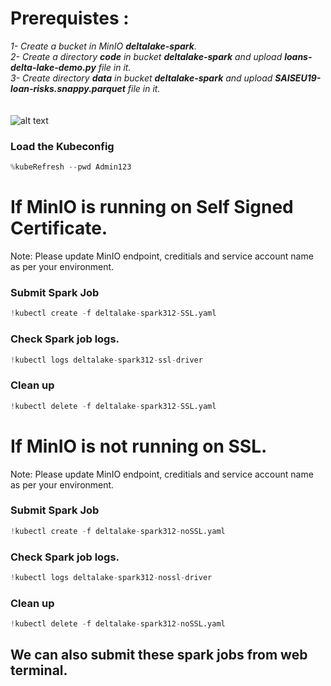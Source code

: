 <div class="cell markdown" data-tags="[]">

# Prerequistes :

</div>

<div class="cell markdown" data-tags="[]">

*1- Create a bucket in MinIO <b>deltalake-spark</b>.*<br> *2- Create
a directory <b>code</b> in bucket <b>deltalake-spark</b> and upload
<b>loans-delta-lake-demo.py</b> file in it.*<br> *3- Create directory
<b>data</b> in bucket <b>deltalake-spark</b> and upload
<b>SAISEU19-loan-risks.snappy.parquet</b> file in it.*<br><br><br> ![alt
text](images/MinIO.PNG)

</div>

<div class="cell markdown" data-tags="[]">

### Load the Kubeconfig

</div>

<div class="cell code">

``` python
%kubeRefresh --pwd Admin123
```

</div>

<div class="cell markdown" data-tags="[]">

# If MinIO is running on Self Signed Certificate.

Note: Please update MinIO endpoint, creditials and service account name
as per your environment.

</div>

<div class="cell markdown" data-tags="[]">

### Submit Spark Job

</div>

<div class="cell code">

``` python
!kubectl create -f deltalake-spark312-SSL.yaml
```

</div>

<div class="cell markdown" data-tags="[]">

### Check Spark job logs.

</div>

<div class="cell code">

``` python
!kubectl logs deltalake-spark312-ssl-driver  
```

</div>

<div class="cell markdown" data-tags="[]">

### Clean up

</div>

<div class="cell code">

``` python
!kubectl delete -f deltalake-spark312-SSL.yaml
```

</div>

<div class="cell markdown" data-tags="[]">

# If MinIO is not running on SSL.

Note: Please update MinIO endpoint, creditials and service account name
as per your environment.

</div>

<div class="cell markdown" data-tags="[]">

### Submit Spark Job

</div>

<div class="cell code">

``` python
!kubectl create -f deltalake-spark312-noSSL.yaml
```

</div>

<div class="cell markdown" data-tags="[]">

### Check Spark job logs.

</div>

<div class="cell code">

``` python
!kubectl logs deltalake-spark312-nossl-driver
```

</div>

<div class="cell markdown" data-tags="[]">

### Clean up

</div>

<div class="cell code">

``` python
!kubectl delete -f deltalake-spark312-noSSL.yaml
```

</div>

<div class="cell markdown" data-tags="[]">

## We can also submit these spark jobs from web terminal.

</div>
